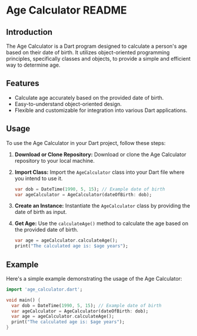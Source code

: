 # Age Calculator README

## Introduction
The Age Calculator is a Dart program designed to calculate a person's age based on their date of birth. It utilizes object-oriented programming principles, specifically classes and objects, to provide a simple and efficient way to determine age.

## Features
- Calculate age accurately based on the provided date of birth.
- Easy-to-understand object-oriented design.
- Flexible and customizable for integration into various Dart applications.

## Usage
To use the Age Calculator in your Dart project, follow these steps:

1. **Download or Clone Repository:** Download or clone the Age Calculator repository to your local machine.

2. **Import Class:** Import the `AgeCalculator` class into your Dart file where you intend to use it.

    ```dart
    var dob = DateTime(1990, 5, 15); // Example date of birth
    var ageCalculator = AgeCalculator(dateOfBirth: dob);
    ```

3. **Create an Instance:** Instantiate the `AgeCalculator` class by providing the date of birth as input.

4. **Get Age:** Use the `calculateAge()` method to calculate the age based on the provided date of birth.

    ```dart
    var age = ageCalculator.calculateAge();
    print("The calculated age is: $age years");
    ```

## Example
Here's a simple example demonstrating the usage of the Age Calculator:

```dart
import 'age_calculator.dart';

void main() {
  var dob = DateTime(1990, 5, 15); // Example date of birth
  var ageCalculator = AgeCalculator(dateOfBirth: dob);
  var age = ageCalculator.calculateAge();
  print("The calculated age is: $age years");
}

